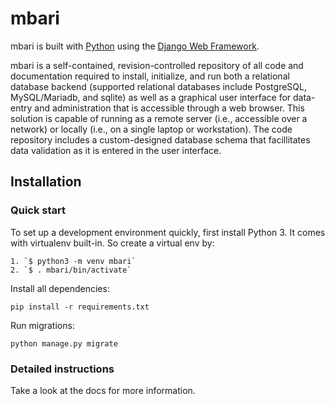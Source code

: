 

# mbari

mbari is built with [Python][0] using the [Django Web Framework][1].

mbari is a self-contained, revision-controlled repository of all code and documentation required to install, initialize, and run both a relational database backend (supported relational databases include PostgreSQL, MySQL/Mariadb, and sqlite) as well as a graphical user interface for data-entry and administration that is accessible through a web browser.  This solution is capable of running as a remote server (i.e., accessible over a network) or locally (i.e., on a single laptop or workstation).  The code repository includes a custom-designed database schema that facillitates data validation as it is entered in the user interface.

## Installation

### Quick start

To set up a development environment quickly, first install Python 3. It
comes with virtualenv built-in. So create a virtual env by:

    1. `$ python3 -m venv mbari`
    2. `$ . mbari/bin/activate`

Install all dependencies:

    pip install -r requirements.txt

Run migrations:

    python manage.py migrate

### Detailed instructions

Take a look at the docs for more information.

[0]: https://www.python.org/
[1]: https://www.djangoproject.com/

